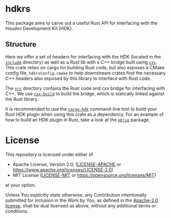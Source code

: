 # hdkrs

This package aims to carve out a useful Rust API for interfacing with the Houdini Development Kit (HDK).

## Structure

Here we offer a set of headers for interfacing with the HDK (located in the
[`include`](include) directory) as well as a Rust lib with a C++ bridge built
using [`cxx`](https://cxx.rs). This crate relies on cargo for building Rust
code, but also exposes a CMake config file, `hdkrsConfig.cmake` to help
downstream crates find the necessary C++ headers also exposed by this library
to interface with Rust code.

The [`src`](src) directory contains the Rust code and cxx bridge for interfacing with C++.
We use [`cxx-build`](https://docs.rs/cxx-build/1.0.32/cxx_build/) to build
the bridge, which is statically linked against the Rust library.

It is recommended to use the
[`cargo-hdk`](https://github.com/elrnv/cargo-hdk) command-line tool to build
your Rust HDK plugin when using this crate as a dependency. For an example of
how to build an HDK plugin in Rust, take a look at the [`objio`](../objio)
package.

# License

This repository is licensed under either of

 * Apache License, Version 2.0, ([LICENSE-APACHE](LICENSE-APACHE) or https://www.apache.org/licenses/LICENSE-2.0)
 * MIT License ([LICENSE-MIT](LICENSE-MIT) or https://opensource.org/licenses/MIT)

at your option.

Unless You explicitly state otherwise, any Contribution intentionally submitted for inclusion in the
Work by You, as defined in the [Apache-2.0 license](LICENSE-APACHE), shall be dual licensed as
above, without any additional terms or conditions.